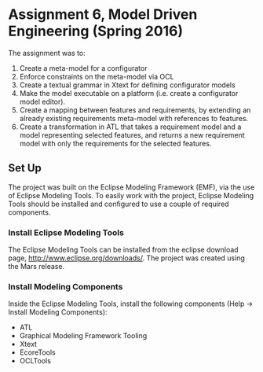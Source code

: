# Assignment 6, Model Driven Engineering (Spring 2016)

The assignment was to:
  1. Create a meta-model for a configurator
  2. Enforce constraints on the meta-model via OCL
  3. Create a textual grammar in Xtext for defining configurator models
  4. Make the model executable on a platform (i.e. create a configurator model editor).
  5. Create a mapping between features and requirements, by extending an already 
  existing requirements meta-model with references to features.
  6. Create a transformation in ATL that takes a requirement model and a model
  representing selected features, and returns a new requirement model with only
  the requirements for the selected features.


## Set Up

The project was built on the Eclipse Modeling Framework (EMF), via the use of
Eclipse Modeling Tools. To easily work with the project, Eclipse Modeling Tools 
should be installed and configured to use a couple of required components.

### Install Eclipse Modeling Tools
The Eclipse Modeling Tools can be installed from the eclipse download page, 
http://www.eclipse.org/downloads/. The project was created using the Mars 
release.

### Install Modeling Components

Inside the Eclipse Modeling Tools, install the following components 
(Help -> Install Modeling Components):

- ATL
- Graphical Modeling Framework Tooling
- Xtext
- EcoreTools
- OCLTools
 
